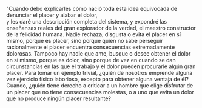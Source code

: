"Cuando debo explicarles cómo nació toda esta idea equivocada de denunciar el placer y alabar el dolor,  
y les daré una descripción completa del sistema, y expondré las enseñanzas reales del gran explorador de la verdad, 
el maestro constructor de la felicidad humana. 
Nadie rechaza, disgusta o evita el placer en sí mismo, 
porque es placer, sino porque quien no sabe perseguir racionalmente el placer encuentra consecuencias extremadamente dolorosas. 
Tampoco hay nadie que ame, busque o desee obtener el dolor en sí mismo, porque es dolor, 
sino porque de vez en cuando se dan circunstancias en las que el trabajo y el dolor pueden procurarle algún gran placer. 
Para tomar un ejemplo trivial, ¿quién de nosotros emprende alguna vez ejercicio físico laborioso, 
excepto para obtener alguna ventaja de él? Cuando, 
¿quién tiene derecho a criticar a un hombre que elige disfrutar de un placer que no tiene consecuencias molestas, o a uno que evita un dolor que no produce ningún placer resultante?